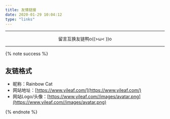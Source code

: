 ```yaml
---
title: 友情链接
date: 2020-01-29 10:04:12
type: "links"
---
```


<link rel="stylesheet" href="link.css">

<div>
    <div class="links-content">
        <div class="link-navigation"></div>
    </div>
</div>

------

<div style="text-align:center;">
	<span class="with-love" id="animate1"><i class="fa fa-heart"></i></span>
	留言互换友链鸭o((>ω< ))o
	<span class="with-love" id="animate2"><i class="fa fa-heart"></i></span>
</div>

------

{% note success %}

## 友链格式

- 昵称：Rainbow Cat
- 网站地址：[https://www.yileaf.com/](https://www.yileaf.com/)
- 网站Logo/头像：[https://www.yileaf.com//images/avatar.png](https://www.yileaf.com//images/avatar.png)

{% endnote %}

<script src="link.js" type="text/javascript"></script>